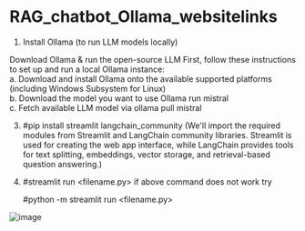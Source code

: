 # RAG_chatbot_Ollama_websitelinks

1. Install Ollama (to run LLM models locally)

Download Ollama & run the open-source LLM
First, follow these instructions to set up and run a local Ollama instance:\
   a. Download and install Ollama onto the available supported platforms (including Windows Subsystem for Linux)\
   b. Download the model you want to use Ollama run mistral\
   c. Fetch available LLM model via ollama pull mistral

3. #pip install streamlit langchain_community
(We'll import the required modules from Streamlit and LangChain community libraries. Streamlit is used for creating the web app interface, while LangChain provides tools for text splitting, embeddings, vector storage, and retrieval-based question answering.)

4. #streamlit run <filename.py> 
if above command does not work try 

   #python -m streamlit run <filename.py>


![image](https://github.com/harilakshman-333/RAG_chatbot_Ollama_websitelinks/assets/60462869/6c06e452-6698-4242-98bb-5fa6fde62965)
